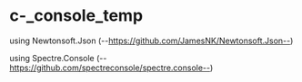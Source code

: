 # c-_console_temp

using Newtonsoft.Json
(--https://github.com/JamesNK/Newtonsoft.Json--)

using Spectre.Console
(--https://github.com/spectreconsole/spectre.console--)
